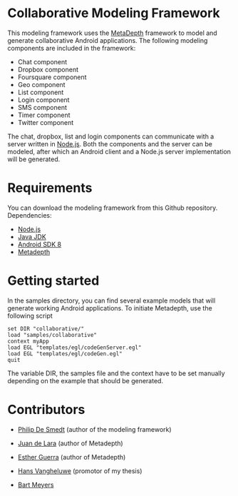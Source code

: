 # Collaborative Modeling Framework

This modeling framework uses the [MetaDepth](http://astreo.ii.uam.es/~jlara/metaDepth/) framework to model and generate collaborative Android applications. The following modeling components are included in the framework:

* Chat component
* Dropbox component
* Foursquare component
* Geo component
* List component
* Login component
* SMS component
* Timer component
* Twitter component

The chat, dropbox, list and login components can communicate with a server written in [Node.js](http://www.nodejs.org/). Both the components and the server can be modeled, after which an Android client and a Node.js server implementation will be generated.

# Requirements

You can download the modeling framework from this Github repository. Dependencies:

* [Node.js](http://www.nodejs.org/)
* [Java JDK](http://www.oracle.com/technetwork/java/javase/downloads/index.html)
* [Android SDK 8](http://developer.android.com/index.html)
* [Metadepth](http://astreo.ii.uam.es/~jlara/metaDepth/)

# Getting started

In the samples directory, you can find several example models that will generate working Android applications.
To initiate Metadepth, use the following script

```
set DIR "collaborative/"
load "samples/collaborative"
context myApp
load EGL "templates/egl/codeGenServer.egl"
load EGL "templates/egl/codeGen.egl"
quit
```

The variable DIR, the samples file and the context have to be set manually depending on the example that should be generated.

# Contributors

* [Philip De Smedt](http://www.github.com/philipdesmedt) (author of the modeling framework)
* [Juan de Lara](http://www.ii.uam.es/~jlara) (author of Metadepth)
* [Esther Guerra](http://www.ii.uam.es/~eguerra) (author of Metadepth)

* [Hans Vangheluwe](http://msdl.cs.mcgill.ca/people/hv/) (promotor of my thesis)
* [Bart Meyers](http://msdl.cs.mcgill.ca/people/bart/)
